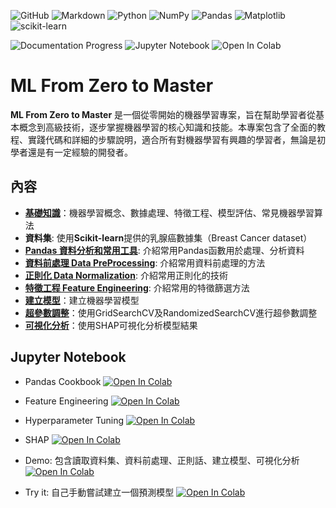 ![GitHub](https://img.shields.io/badge/github-%23121011.svg?style=for-the-badge&logo=github&logoColor=white)
![Markdown](https://img.shields.io/badge/markdown-%23000000.svg?style=for-the-badge&logo=markdown&logoColor=white)
![Python](https://img.shields.io/badge/python-3670A0?style=for-the-badge&logo=python&logoColor=ffdd54)
![NumPy](https://img.shields.io/badge/numpy-%23013243.svg?style=for-the-badge&logo=numpy&logoColor=white)
![Pandas](https://img.shields.io/badge/pandas-%23150458.svg?style=for-the-badge&logo=pandas&logoColor=white)
![Matplotlib](https://img.shields.io/badge/Matplotlib-%23ffffff.svg?style=for-the-badge&logo=Matplotlib&logoColor=black)
![scikit-learn](https://img.shields.io/badge/scikit--learn-%23F7931E.svg?style=for-the-badge&logo=scikit-learn&logoColor=white)

![Documentation Progress](https://img.shields.io/badge/Documentation-80%25-green)
![Jupyter Notebook](https://img.shields.io/badge/Jupyter-Notebook-orange)
![Open In Colab](https://colab.research.google.com/assets/colab-badge.svg)

# ML From Zero to Master

**ML From Zero to Master** 是一個從零開始的機器學習專案，旨在幫助學習者從基本概念到高級技術，逐步掌握機器學習的核心知識和技能。本專案包含了全面的教程、實踐代碼和詳細的步驟說明，適合所有對機器學習有興趣的學習者，無論是初學者還是有一定經驗的開發者。

## 內容

- [**基礎知識**](./class1-basic-know-how.md)：機器學習概念、數據處理、特徵工程、模型評估、常見機器學習算法
- **資料集**: 使用**Scikit-learn**提供的乳腺癌數據集（Breast Cancer dataset）
- [**Pandas 資料分析和常用工具**](./class2_pandas.md): 介紹常用Pandas函數用於處理、分析資料
- [**資料前處理 Data PreProcessing**](./class3-data-preprocessing.md): 介紹常用資料前處理的方法
- [**正則化 Data Normalization**](./class4-data-normalization.md): 介紹常用正則化的技術
- [**特徵工程 Feature Engineering**](./class5-feature-engineering.md): 介紹常用的特徵篩選方法
- [**建立模型**](./class6-create-model.md)：建立機器學習模型
- [**超參數調整**](./class7-hyperparameter-tuning.md)：使用GridSearchCV及RandomizedSearchCV進行超參數調整
- [**可視化分析**](./class8-shap.md)：使用SHAP可視化分析模型結果

## Jupyter Notebook
- Pandas Cookbook [![Open In Colab](https://colab.research.google.com/assets/colab-badge.svg)](https://colab.research.google.com/github/Brritany/ml-from-zero2master/blob/main/jupyter%20notebook/pandas_cookbook.ipynb)

- Feature Engineering [![Open In Colab](https://colab.research.google.com/assets/colab-badge.svg)](https://colab.research.google.com/github/Brritany/ml-from-zero2master/blob/main/jupyter%20notebook/Feature_Engineering.ipynb)

- Hyperparameter Tuning [![Open In Colab](https://colab.research.google.com/assets/colab-badge.svg)](https://colab.research.google.com/github/Brritany/ml-from-zero2master/blob/main/jupyter%20notebook/Hyperparameter_Tuning.ipynb)

- SHAP [![Open In Colab](https://colab.research.google.com/assets/colab-badge.svg)](https://colab.research.google.com/github/Brritany/ml-from-zero2master/blob/main/jupyter%20notebook/shap.ipynb)

- Demo: 包含讀取資料集、資料前處理、正則話、建立模型、可視化分析 [![Open In Colab](https://colab.research.google.com/assets/colab-badge.svg)](https://colab.research.google.com/github/Brritany/ml-from-zero2master/blob/main/jupyter%20notebook/demo.ipynb)

- Try it: 自己手動嘗試建立一個預測模型  [![Open In Colab](https://colab.research.google.com/assets/colab-badge.svg)](https://colab.research.google.com/github/Brritany/ml-from-zero2master/blob/main/jupyter%20notebook/try_it.ipynb)
